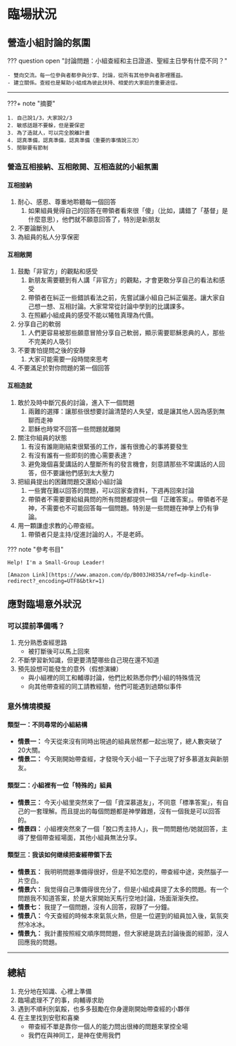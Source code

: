# 臨場狀況

## 營造小組討論的氛圍

??? question open "討論問題：小組查經和主日證道、聖經主日學有什麼不同？"

    - 雙向交流。每一位參與者都參與分享、討論，從所有其他參與者那裡獲益。
    - 建立關係。查經也是幫助小組成為彼此扶持、相愛的大家庭的重要途徑。

-----

???+ note "摘要"

    1. 自己說1/3，大家說2/3
    2. 敏感話題不要躲，但是要保密
    3. 為了造就人，可以完全脫離計畫
    4. 認真準備，認真準備，認真準備（重要的事情說三次）
    5. 閒聊要有節制

### 營造互相接納、互相敞開、互相造就的小組氛圍

#### 互相接納

1. 耐心、感恩、尊重地聆聽每一個回答
   1. 如果組員覺得自己的回答在帶領者看來很「傻」（比如，講錯了「基督」是什麼意思），他們就不願意回答了，特別是新朋友
2. 不要論斷別人
3. 為組員的私人分享保密

#### 互相敞開

1. 鼓勵「非官方」的觀點和感受
    1. 新朋友需要聽到有人講「非官方」的觀點，才會更敢分享自己的看法和感受
    2. 帶領者在糾正一些錯誤看法之前，先嘗試讓小組自己糾正偏差。讓大家自己想一想、互相討論。大家常常從討論中學到的比講課多。
    3. 在照顧小組成員的感受不能以犧牲真理為代價。
2. 分享自己的軟弱
    1. 人們更容易被那些願意冒險分享自己軟弱，顯示需要耶穌恩典的人，那些不完美的人吸引
3. 不要害怕提問之後的安靜
    1. 大家可能需要一段時間來思考
4. 不要滿足於對你問題的第一個回答

#### 互相造就

1. 敢於及時中斷冗長的討論，進入下一個問題
    1. 兩難的選擇：讓那些很想要討論清楚的人失望，或是讓其他人因為感到無聊而走神
    2. 耶穌也時常不回答一些問題就離開
2. 關注你組員的狀態
    1. 有沒有誰剛剛結束很緊張的工作，誰有很擔心的事將要發生
    2. 有沒有誰有一些即刻的擔心需要表達？
    3. 避免幾個喜愛講話的人壟斷所有的發言機會，刻意請那些不常講話的人回答，但不要讓他們感到太大壓力
3. 把組員提出的困難問題交還給小組討論
    1. 一些實在難以回答的問題，可以回家查資料，下週再回來討論
    2. 帶領者不需要要給組員問的所有問題都提供一個「正確答案」。帶領者不是神，不需要也不可能回答每一個問題。特別是一些問題在神學上仍有爭論。
4. 用一顆謙虛求教的心帶查經。
    1. 帶領者只是主持/促進討論的人，不是老師。

??? note "參考书目"

    Help! I'm a Small-Group Leader!

    [Amazon Link](https://www.amazon.com/dp/B003JH835A/ref=dp-kindle-redirect?_encoding=UTF8&btkr=1)

## 應對臨場意外狀況

### 可以提前準備嗎？

1. 充分熟悉查經思路
    - 被打斷後可以馬上回來
2. 不斷學習新知識，但更要清楚哪些自己現在還不知道
3. 預先設想可能發生的意外（假想演練）
    - 與小組裡的同工和輔導討論，他們比較熟悉你們小組的特殊情況
    - 向其他帶查經的同工請教經驗，他們可能遇到過類似事件

### 意外情境模擬

#### 類型一：不同尋常的小組結構

- **情景一：** 今天從來沒有同時出現過的組員居然都一起出現了，總人數突破了20大關。
- **情景二：** 今天剛開始帶查經，才發現今天小組一下子出現了好多慕道友與新朋友。

#### 類型二：小組裡有一位「特殊的」組員

- **情景三：** 今天小組里突然來了一個「資深慕道友」，不同意「標準答案」，有自己的一套理解。而且提出的每個問題都是神學難題，沒有一個我是可以回答的。
- **情景四：** 小組裡突然來了一個「脫口秀主持人」，我一問問題他/她就回答，主導了整個帶查經場面，其他小組員無法分享。

#### 類型三：我该如何继续把查經帶領下去

- **情景五：** 我明明問題準備得很好，但是不知怎麼的，帶查經中途，突然腦子一片空白。
- **情景六：** 我觉得自己準備得很充分了，但是小組成員提了太多的問題。有一个問題我不知道答案，於是大家開始天馬行空地討論，场面渐渐失控。
- **情景七：** 我提了一個問題，沒有人回答，寂靜了一分鐘。
- **情景八：** 今天查經的時候本來氣氛火熱，但是一位遲到的組員加入後，氣氛突然冷冰冰。
- **情景九：** 我計畫按照經文順序問問題，但大家總是跳去討論後面的經節，沒人回應我的問題。

-----

## 總結

1. 充分地在知識、心裡上準備
2. 臨場處理不了的事，向輔導求助
3. 遇到不順利別氣餒，也多多鼓勵在你身邊剛開始帶查經的小夥伴
4. 在主里找到安慰和喜樂
    - 帶查經不單是靠你一個人的能力問出很棒的問題來掌控全場
    - 我們在與神同工，是神在使用我們
